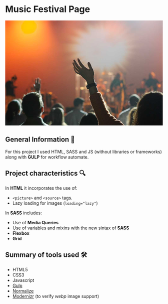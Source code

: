 # Music Festival Page

![Banner](src/img/grande/1.jpg)

## General Information 📝
For this project I used HTML, SASS and JS (without libraries or frameworks) along with **GULP** for workflow automate.

## Project characteristics 🔍
In **HTML** it incorporates the use of:
* `<picture>` and `<source>` tags.
* Lazy loading for images (`loading="lazy"`)

In **SASS** includes:
* Use of **Media Queries**
* Use of variables and mixins with the new sintax of **SASS**
* **Flexbox**
* **Grid**

## Summary of tools used 🛠
* HTML5
* CSS3
* Javascript
* [Gulp](https://gulpjs.com/)
* [Normalize](https://necolas.github.io/normalize.css/)
* [Modernizr](https://modernizr.com/) (to verify *webp* image support)